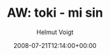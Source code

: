 ---
title: 'AW: toki - mi sin'
posts: 4
hash: 't966'
author: 'Helmut Voigt'
date: 2008-07-21T12:14:00+00:00
sources:
  - http://forums.tokipona.org/viewtopic.php%3Ft=966.html
---